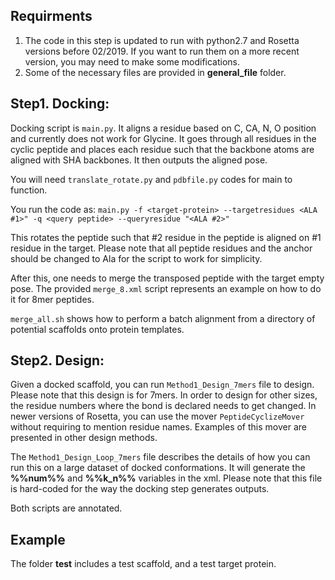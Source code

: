 ## Requirments
1. The code in this step is updated to run with python2.7 and Rosetta versions  before 02/2019. If you want to run them on a more recent version, you may need to make some modifications.
2. Some of the necessary files are provided in **general_file** folder.

## Step1. Docking:
Docking script is `main.py`. It aligns a residue based on C, CA, N, O position and currently does not work for Glycine. It goes through all residues in the cyclic peptide and places each residue such that the backbone atoms are aligned with SHA backbones. It then outputs the aligned pose.

You will need `translate_rotate.py` and `pdbfile.py` codes for main to function.

You run the code as:
`main.py -f <target-protein> --targetresidues <ALA #1>" -q <query peptide> --queryresidue "<ALA #2>"`

This rotates the peptide such that #2 residue in the peptide is aligned on #1 residue in the target. Please note that all peptide residues and the anchor should be changed to Ala for the script to work for simplicity.

After this, one needs to merge the transposed peptide with the target empty pose. The provided `merge_8.xml` script represents an example on how to do it for 8mer peptides.

`merge_all.sh` shows how to perform a batch alignment from a directory of potential scaffolds onto protein templates.

## Step2. Design:
Given a docked scaffold, you can run `Method1_Design_7mers` file to design. Please note that this design is for 7mers. In order to design for other sizes, the residue numbers where the bond is declared needs to get changed. In newer versions of Rosetta, you can use the mover `PeptideCyclizeMover` without requiring to mention residue names. Examples of this mover are presented in other design methods.

The `Method1_Design_Loop_7mers` file describes the details of how you can run this on a large dataset of docked conformations. 
It will generate the **%%num%%** and **%%k_n%%** variables in the xml.
Please note that this file is hard-coded for the way the docking step generates outputs.

Both scripts are annotated.

## Example
The folder **test** includes a test scaffold, and a test target protein. 
